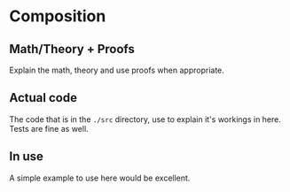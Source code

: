 # Composition
## Math/Theory + Proofs
Explain the math, theory and use proofs when appropriate.

## Actual code
The code that is in the `./src` directory, use to explain it's workings in here. Tests are fine as well.

## In use
A simple example to use here would be excellent.
